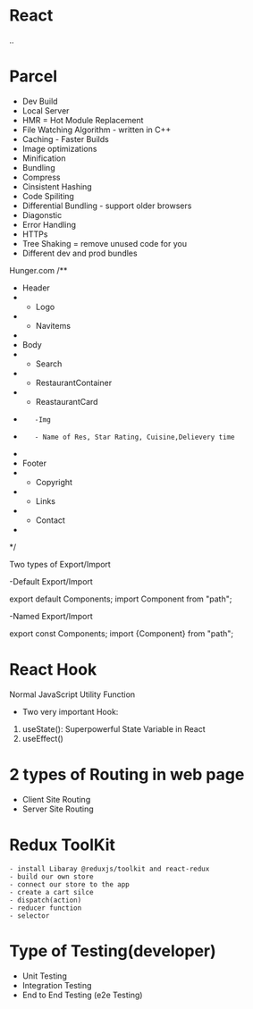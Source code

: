 # React


..
# Parcel
- Dev Build
- Local Server
- HMR = Hot Module Replacement
- File Watching Algorithm -  written in C++
- Caching - Faster Builds
- Image optimizations
- Minification
- Bundling
- Compress
- Cinsistent Hashing
- Code Spiliting
- Differential Bundling - support older browsers
- Diagonstic 
- Error Handling
- HTTPs
- Tree Shaking = remove unused code for you
- Different dev and prod bundles


Hunger.com
/**
 * Header
 * - Logo
 * - Navitems
 *
 * Body
 * - Search
 * - RestaurantContainer
 *    - ReastaurantCard
 *        -Img
 *        - Name of Res, Star Rating, Cuisine,Delievery time
 *
 * Footer
 * - Copyright
 * - Links
 * - Contact
 *
 */

 Two types of Export/Import


 -Default Export/Import

 export default Components;
 import Component from "path";

 -Named Export/Import

 export const Components;
 import {Component} from "path";

 # React Hook
 Normal JavaScript Utility Function
 - Two very important Hook:
 1. useState(): Superpowerful State Variable in React
 2. useEffect()


 # 2 types of Routing in web page
 - Client Site Routing
 - Server Site Routing

 # Redux ToolKit
    - install Libaray @reduxjs/toolkit and react-redux
    - build our own store
    - connect our store to the app
    - create a cart silce 
    - dispatch(action)
    - reducer function
    - selector


# Type of Testing(developer)
   - Unit Testing
   - Integration Testing
   - End to End Testing (e2e Testing)

 


